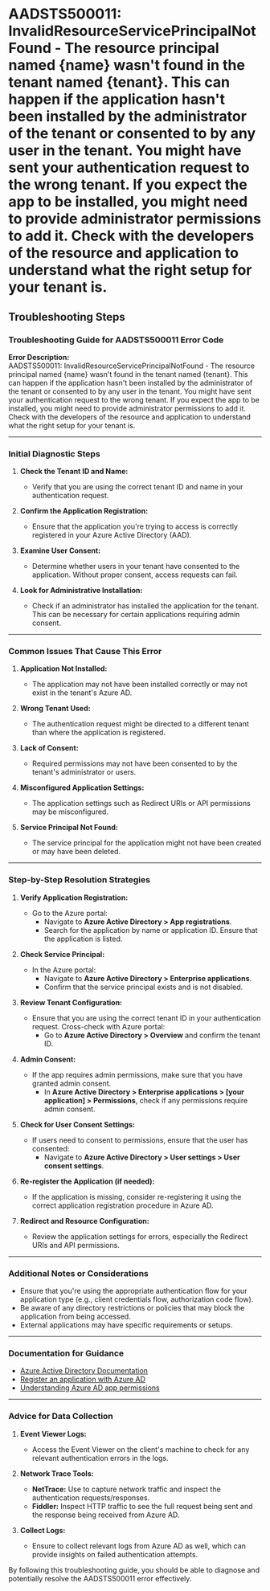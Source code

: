 
# AADSTS500011: InvalidResourceServicePrincipalNotFound - The resource principal named {name} wasn't found in the tenant named {tenant}. This can happen if the application hasn't been installed by the administrator of the tenant or consented to by any user in the tenant. You might have sent your authentication request to the wrong tenant. If you expect the app to be installed, you might need to provide administrator permissions to add it. Check with the developers of the resource and application to understand what the right setup for your tenant is.


## Troubleshooting Steps
### Troubleshooting Guide for AADSTS500011 Error Code

**Error Description:**  
AADSTS500011: InvalidResourceServicePrincipalNotFound - The resource principal named {name} wasn't found in the tenant named {tenant}. This can happen if the application hasn't been installed by the administrator of the tenant or consented to by any user in the tenant. You might have sent your authentication request to the wrong tenant. If you expect the app to be installed, you might need to provide administrator permissions to add it. Check with the developers of the resource and application to understand what the right setup for your tenant is.

---

### Initial Diagnostic Steps

1. **Check the Tenant ID and Name:**
   - Verify that you are using the correct tenant ID and name in your authentication request.

2. **Confirm the Application Registration:**
   - Ensure that the application you're trying to access is correctly registered in your Azure Active Directory (AAD).

3. **Examine User Consent:**
   - Determine whether users in your tenant have consented to the application. Without proper consent, access requests can fail.

4. **Look for Administrative Installation:**
   - Check if an administrator has installed the application for the tenant. This can be necessary for certain applications requiring admin consent.

---

### Common Issues That Cause This Error

1. **Application Not Installed:**
   - The application may not have been installed correctly or may not exist in the tenant's Azure AD.

2. **Wrong Tenant Used:**
   - The authentication request might be directed to a different tenant than where the application is registered.

3. **Lack of Consent:**
   - Required permissions may not have been consented to by the tenant's administrator or users.

4. **Misconfigured Application Settings:**
   - The application settings such as Redirect URIs or API permissions may be misconfigured.

5. **Service Principal Not Found:**
   - The service principal for the application might not have been created or may have been deleted.

---

### Step-by-Step Resolution Strategies

1. **Verify Application Registration:**
   - Go to the Azure portal: 
     - Navigate to **Azure Active Directory > App registrations**.
     - Search for the application by name or application ID. Ensure that the application is listed.
  
2. **Check Service Principal:**
   - In the Azure portal:
     - Navigate to **Azure Active Directory > Enterprise applications**.
     - Confirm that the service principal exists and is not disabled.

3. **Review Tenant Configuration:**
   - Ensure that you are using the correct tenant ID in your authentication request. Cross-check with Azure portal:
     - Go to **Azure Active Directory > Overview** and confirm the tenant ID.

4. **Admin Consent:**
   - If the app requires admin permissions, make sure that you have granted admin consent.
     - In **Azure Active Directory > Enterprise applications > [your application] > Permissions**, check if any permissions require admin consent.

5. **Check for User Consent Settings:**
   - If users need to consent to permissions, ensure that the user has consented:
     - Navigate to **Azure Active Directory > User settings > User consent settings**.

6. **Re-register the Application (if needed):**
   - If the application is missing, consider re-registering it using the correct application registration procedure in Azure AD.

7. **Redirect and Resource Configuration:**
   - Review the application settings for errors, especially the Redirect URIs and API permissions.

---

### Additional Notes or Considerations

- Ensure that you're using the appropriate authentication flow for your application type (e.g., client credentials flow, authorization code flow).
- Be aware of any directory restrictions or policies that may block the application from being accessed.
- External applications may have specific requirements or setups.

---

### Documentation for Guidance

- [Azure Active Directory Documentation](https://docs.microsoft.com/en-us/azure/active-directory/)
- [Register an application with Azure AD](https://docs.microsoft.com/en-us/azure/active-directory/develop/quickstart-register-app)
- [Understanding Azure AD app permissions](https://docs.microsoft.com/en-us/azure/active-directory/develop/v2-app-permissions-and-admin-consent)

---

### Advice for Data Collection

1. **Event Viewer Logs:**
   - Access the Event Viewer on the client's machine to check for any relevant authentication errors in the logs.

2. **Network Trace Tools:**
   - **NetTrace:** Use to capture network traffic and inspect the authentication requests/responses.
   - **Fiddler:** Inspect HTTP traffic to see the full request being sent and the response being received from Azure AD.

3. **Collect Logs:**
   - Ensure to collect relevant logs from Azure AD as well, which can provide insights on failed authentication attempts.

By following this troubleshooting guide, you should be able to diagnose and potentially resolve the AADSTS500011 error effectively.
